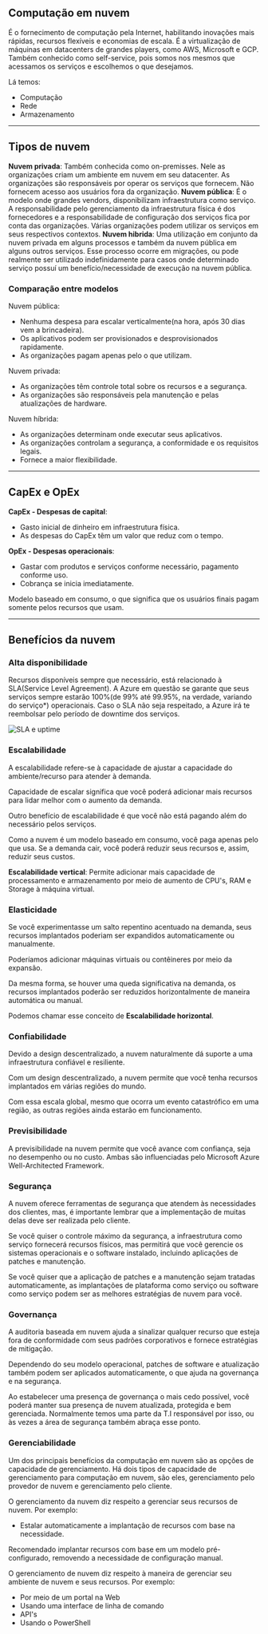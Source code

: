 ## Computação em nuvem

É o fornecimento de computação pela Internet, habilitando inovações mais rápidas, recursos flexíveis e economias de escala. É a virtualização de máquinas em datacenters de grandes players, como AWS, Microsoft e GCP. Também conhecido como self-service, pois somos nos mesmos que acessamos os serviços e escolhemos o que desejamos.

Lá temos:
* Computação
* Rede
* Armazenamento

---

## Tipos de nuvem

**Nuvem privada**: Também conhecida como on-premisses. Nele as organizações criam um ambiente em nuvem em seu datacenter. As organizações são responsáveis por operar os serviços que fornecem. Não fornecem acesso aos usuários fora da organização.
**Nuvem pública**: É o modelo onde grandes vendors, disponibilizam infraestrutura como serviço. A responsabilidade pelo gerenciamento da infraestrutura física é dos fornecedores e a responsabilidade de configuração dos serviços fica por conta das organizações. Várias organizações podem utilizar os serviços em seus respectivos contextos.
**Nuvem hibrida**: Uma utilização em conjunto da nuvem privada em alguns processos e também da nuvem pública em alguns outros serviços. Esse processo ocorre em migrações, ou pode realmente ser utilizado indefinidamente para casos onde determinado serviço possuí um benefício/necessidade de execução na nuvem pública.

### Comparação entre modelos

Nuvem pública:
* Nenhuma despesa para escalar verticalmente(na hora, após 30 dias vem a brincadeira).
* Os aplicativos podem ser provisionados e desprovisionados rapidamente.
* As organizações pagam apenas pelo o que utilizam.

Nuvem privada:
* As organizações têm controle total sobre os recursos e a segurança.
* As organizações são responsáveis pela manutenção e pelas atualizações de hardware. 

Nuvem híbrida:
* As organizações determinam onde executar seus aplicativos.
* As organizações controlam a segurança, a conformidade e os requisitos legais.
* Fornece a maior flexibilidade.

---

## CapEx e OpEx

**CapEx - Despesas de capital**:
* Gasto inicial de dinheiro em infraestrutura física.
* As despesas do CapEx têm um valor que reduz com o tempo.

**OpEx - Despesas operacionais**:
* Gastar com produtos e serviços conforme necessário, pagamento conforme uso.
* Cobrança se inicia imediatamente.

Modelo baseado em consumo, o que significa que os usuários finais pagam somente pelos recursos que usam.

---

## Benefícios da nuvem

### Alta disponibilidade

Recursos disponíveis sempre que necessário, está relacionado à SLA(Service Level Agreement). A Azure em questão se garante que seus serviços sempre estarão 100%(de 99% até 99.95%, na verdade, variando do serviço*) operacionais. Caso o SLA não seja respeitado, a Azure irá te reembolsar pelo período de downtime dos serviços.

![SLA e uptime](https://github.com/user-attachments/assets/54083827-95e7-4f26-a541-5fd388216c06)

### Escalabilidade

A escalabilidade refere-se à capacidade de ajustar a capacidade do ambiente/recurso para atender à demanda.

Capacidade de escalar significa que você poderá adicionar mais recursos para lidar melhor com o aumento da demanda.

Outro benefício de escalabilidade é que você não está pagando além do necessário pelos serviços.

Como a nuvem é um modelo baseado em consumo, você paga apenas pelo que usa. Se a demanda cair, você poderá reduzir seus recursos e, assim, reduzir seus custos.

**Escalabilidade vertical**: Permite adicionar mais capacidade de processamento e armazenamento por meio de aumento de CPU's, RAM e Storage à máquina virtual.

### Elasticidade

Se você experimentasse um salto repentino acentuado na demanda, seus recursos implantados poderiam ser expandidos automaticamente ou manualmente.

Poderíamos adicionar máquinas virtuais ou contêineres por meio da expansão.

Da mesma forma, se houver uma queda significativa na demanda, os recursos implantados poderão ser reduzidos horizontalmente de maneira automática ou manual.

Podemos chamar esse conceito de **Escalabilidade horizontal**.

### Confiabilidade

Devido a design descentralizado, a nuvem naturalmente dá suporte a uma infraestrutura confiável e resiliente.

Com um design descentralizado, a nuvem permite que você tenha recursos implantados em várias regiões do mundo.

Com essa escala global, mesmo que ocorra um evento catastrófico em uma região, as outras regiões ainda estarão em funcionamento.

### Previsibilidade

A previsibilidade na nuvem permite que você avance com confiança, seja no desempenho ou no custo. Ambas são influenciadas pelo Microsoft Azure Well-Architected Framework.

### Segurança

A nuvem oferece ferramentas de segurança que atendem às necessidades dos clientes, mas, é importante lembrar que a implementação de muitas delas deve ser realizada pelo cliente.

Se você quiser o controle máximo da segurança, a infraestrutura como serviço fornecerá recursos físicos, mas permitirá que você gerencie os sistemas operacionais e o software instalado, incluindo aplicações de patches e manutenção.

Se você quiser que a aplicação de patches e a manutenção sejam tratadas automaticamente, as implantações de plataforma como serviço ou software como serviço podem ser as melhores estratégias de nuvem para você.

### Governança

A auditoria baseada em nuvem ajuda a sinalizar qualquer recurso que esteja fora de conformidade com seus padrões corporativos e fornece estratégias de mitigação.

Dependendo do seu modelo operacional, patches de software e atualização também podem ser aplicados automaticamente, o que ajuda na governança e na segurança.

Ao estabelecer uma presença de governança o mais cedo possível, você poderá manter sua presença de nuvem atualizada, protegida e bem gerenciada. Normalmente temos uma parte da T.I responsável por isso, ou às vezes a área de segurança também abraça esse ponto.

### Gerenciabilidade

Um dos principais benefícios da computação em nuvem são as opções de capacidade de gerenciamento. Há dois tipos de capacidade de gerenciamento para computação em nuvem, são eles, gerenciamento pelo provedor de nuvem e gerenciamento pelo cliente.

O gerenciamento da nuvem diz respeito a gerenciar seus recursos de nuvem. Por exemplo:
* Estalar automaticamente a implantação de recursos com base na necessidade.

Recomendado implantar recursos com base em um modelo pré-configurado, removendo a necessidade de configuração manual.

O gerenciamento de nuvem diz respeito à maneira de gerenciar seu ambiente de nuvem e seus recursos. Por exemplo:
* Por meio de um portal na Web
* Usando uma interface de linha de comando
* API's
* Usando o PowerShell